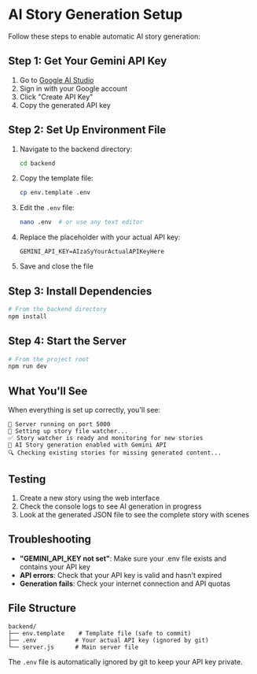 # AI Story Generation Setup

Follow these steps to enable automatic AI story generation:

## Step 1: Get Your Gemini API Key

1. Go to [Google AI Studio](https://aistudio.google.com/app/apikey)
2. Sign in with your Google account
3. Click "Create API Key"
4. Copy the generated API key

## Step 2: Set Up Environment File

1. Navigate to the backend directory:
   ```bash
   cd backend
   ```

2. Copy the template file:
   ```bash
   cp env.template .env
   ```

3. Edit the `.env` file:
   ```bash
   nano .env  # or use any text editor
   ```

4. Replace the placeholder with your actual API key:
   ```
   GEMINI_API_KEY=AIzaSyYourActualAPIKeyHere
   ```

5. Save and close the file

## Step 3: Install Dependencies

```bash
# From the backend directory
npm install
```

## Step 4: Start the Server

```bash
# From the project root
npm run dev
```

## What You'll See

When everything is set up correctly, you'll see:

```
🚀 Server running on port 5000
👀 Setting up story file watcher...
✅ Story watcher is ready and monitoring for new stories  
🤖 AI Story generation enabled with Gemini API
🔍 Checking existing stories for missing generated content...
```

## Testing

1. Create a new story using the web interface
2. Check the console logs to see AI generation in progress
3. Look at the generated JSON file to see the complete story with scenes

## Troubleshooting

- **"GEMINI_API_KEY not set"**: Make sure your .env file exists and contains your API key
- **API errors**: Check that your API key is valid and hasn't expired
- **Generation fails**: Check your internet connection and API quotas

## File Structure

```
backend/
├── env.template    # Template file (safe to commit)
├── .env           # Your actual API key (ignored by git)
└── server.js      # Main server file
```

The `.env` file is automatically ignored by git to keep your API key private.
